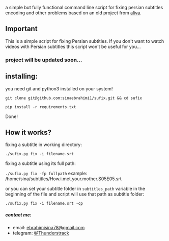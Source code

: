 a simple but fully functional command line script for fixing persian 
subtitles encoding and other problems based on an old project from [aliva](https://github.com/aliva).


## Important

This is a simple script for fixing Persian subtitles.
If you don't want to watch videos with Persian subtitles this script won't be useful for you...


### project will be updated soon...

## installing:

you need git and python3 installed on your system!

`git clone git@github.com:sinaebrahimi1/sufix.git && cd sufix`

`pip install -r requirements.txt`

Done!

## How it works?
fixing a subtitle in working directory:

`./sufix.py fix -i filename.srt`

fixing a subtitle using its full path:

`./sufix.py fix -fp fullpath` example: /home/sina/subtitles/How.i.met.your.mother.S05E05.srt

or you can set your subtitle folder in `subtitles_path` variable in the beginning 
of the file and script will use that path as subtitle folder:

`./sufix.py fix -i filename.srt -cp`



##### contact me:
* email: ebrahimisina78@gmail.com
* telegram: [@Thunderstrack](https://t.me/Thunderstrack)
